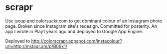 scrapr
======

Use jsoup and colorsuckr.com to get dominant colour of an Instagram photo page. Broken since Instagram site's redesign. Committed for posterity. An app I wrote in Play1 years ago and deployed to Google App Engine.

Deployed to http://colorscrapr.appspot.com/instacolour?url=http://instagr.am/p/B09x1/